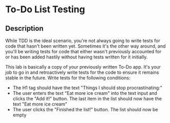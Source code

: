 # To-Do List Testing

## Description

While TDD is the ideal scenario, you're not always going to write tests for code that hasn't been written yet.  Sometimes it's the other way around, and you'll be writing tests for code that either wasn't previously accounted for or has been added hastily without having tests written for it initially.

This lab is basically a copy of your previously written To-Do app.  It's your job to go in and retroactively write tests for the code to ensure it remains stable in the future.  Write tests for the following conditions:

- The H1 tag should have the text "Things I should stop procrastinating:"
- The user enters the text "Eat more ice cream" into the text input and clicks the "Add it!" button.  The last item in the list should now have the text "Eat more ice cream"
- The user clicks the "Finished the list!" button.  The list should now be empty

